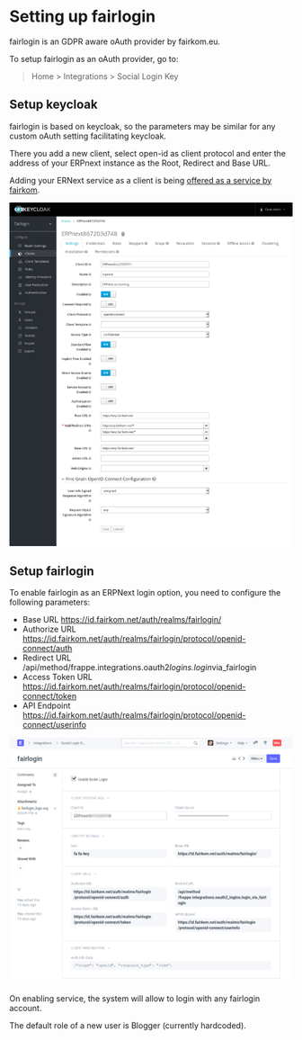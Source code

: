 
# Setting up fairlogin



fairlogin is an GDPR aware oAuth provider by fairkom.eu.


To setup fairlogin as an oAuth provider, go to:



> 
> Home > Integrations > Social Login Key
> 
> 
> 


## Setup keycloak


fairlogin is based on keycloak, so the parameters may be similar for any custom oAuth setting facilitating keycloak.


There you add a new client, select open-id as client protocol and enter the address of your ERPnext instance as the Root, Redirect and Base URL.


Adding your ERNext service as a client is being [offered as a service by fairkom](https://erp.fairkom.net/cloud/fairlogin-client).


![ERPnext keycloak Settings](/files/fairloginKeycloakERPnext.png)


## Setup fairlogin


To enable fairlogin as an ERPNext login option, you need to configure the following parameters:


* Base URL https://id.fairkom.net/auth/realms/fairlogin/
* Authorize URL https://id.fairkom.net/auth/realms/fairlogin/protocol/openid-connect/auth
* Redirect URL /api/method/frappe.integrations.oauth2*logins.login*via\_fairlogin
* Access Token URL https://id.fairkom.net/auth/realms/fairlogin/protocol/openid-connect/token
* API Endpoint https://id.fairkom.net/auth/realms/fairlogin/protocol/openid-connect/userinfo


![ERPnext fairlogin Settings](/files/fairloginERPnextSettings.png)


On enabling service, the system will allow to login with any fairlogin account.


The default role of a new user is Blogger (currently hardcoded).




